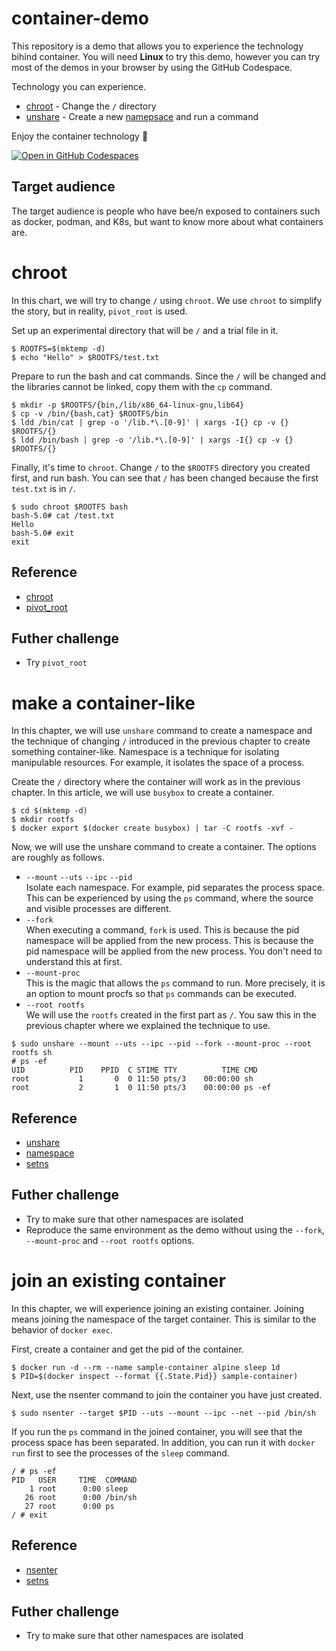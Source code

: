 # container-demo
This repository is a demo that allows you to experience the technology bihind container.
You will need **Linux** to try this demo, however you can try most of the demos in your browser by using the GitHub Codespace.

Technology you can experience.
- [chroot](https://man7.org/linux/man-pages/man1/chroot.1.html) - Change the `/` directory
- [unshare](https://man7.org/linux/man-pages/man1/unshare.1.html) - Create a new [namepsace]((https://man7.org/linux/man-pages/man7/namespaces.7.html)) and run a command

Enjoy the container technology 🥰

[![Open in GitHub Codespaces](https://github.com/codespaces/badge.svg)](https://codespaces.new/utam0k/container-demo)

## Target audience
The target audience is people who have bee/n exposed to containers such as docker, podman, and K8s, but want to know more about what containers are.

# chroot
In this chart, we will try to change `/` using `chroot`.
We use `chroot` to simplify the story, but in reality, `pivot_root` is used.

Set up an experimental directory that will be `/` and a trial file in it.
```
$ ROOTFS=$(mktemp -d)
$ echo "Hello" > $ROOTFS/test.txt
```

Prepare to run the bash and cat commands. Since the `/` will be changed and the libraries cannot be linked, copy them with the `cp` command.
```
$ mkdir -p $ROOTFS/{bin,/lib/x86_64-linux-gnu,lib64}
$ cp -v /bin/{bash,cat} $ROOTFS/bin
$ ldd /bin/cat | grep -o '/lib.*\.[0-9]' | xargs -I{} cp -v {} $ROOTFS/{} 
$ ldd /bin/bash | grep -o '/lib.*\.[0-9]' | xargs -I{} cp -v {} $ROOTFS/{} 
```

Finally, it's time to `chroot`. Change `/` to the `$ROOTFS` directory you created first, and run bash. You can see that `/` has been changed because the first `test.txt` is in `/`.
```
$ sudo chroot $ROOTFS bash
bash-5.0# cat /test.txt
Hello
bash-5.0# exit
exit
```

## Reference
- [chroot](https://man7.org/linux/man-pages/man1/chroot.1.html)
- [pivot_root](https://man7.org/linux/man-pages/man2/pivot_root.2.html)

## Futher challenge
- Try `pivot_root`

# make a container-like
In this chapter, we will use `unshare` command to create a namespace and the technique of changing `/` introduced in the previous chapter to create something container-like.
Namespace is a technique for isolating manipulable resources. For example, it isolates the space of a process.

Create the `/` directory where the container will work as in the previous chapter.
In this article, we will use `busybox` to create a container.
```
$ cd $(mktemp -d)
$ mkdir rootfs
$ docker export $(docker create busybox) | tar -C rootfs -xvf -
```

Now, we will use the unshare command to create a container. The options are roughly as follows.
- `--mount` `--uts` `--ipc` `--pid`   
    Isolate each namespace. For example, pid separates the process space. This can be experienced by using the `ps` command, where the source and visible processes are different.
- `--fork`   
    When executing a command, `fork` is used. This is because the pid namespace will be applied from the new process. This is because the pid namespace will be applied from the new process. You don't need to understand this at first.
- `--mount-proc`  
    This is the magic that allows the `ps` command to run. More precisely, it is an option to mount procfs so that `ps` commands can be executed.
- `--root rootfs`  
    We will use the `rootfs` created in the first part as `/`. You saw this in the previous chapter where we explained the technique to use.

```
$ sudo unshare --mount --uts --ipc --pid --fork --mount-proc --root rootfs sh
# ps -ef
UID          PID    PPID  C STIME TTY          TIME CMD
root           1       0  0 11:50 pts/3    00:00:00 sh
root           2       1  0 11:50 pts/3    00:00:00 ps -ef
```

## Reference
- [unshare](https://man7.org/linux/man-pages/man1/unshare.1.html)
- [namespace](https://man7.org/linux/man-pages/man7/namespaces.7.html)
- [setns](https://man7.org/linux/man-pages/man2/setns.2.html)

## Futher challenge
- Try to make sure that other namespaces are isolated
- Reproduce the same environment as the demo without using the `--fork`, `--mount-proc` and `--root rootfs` options.
 

# join an existing container

In this chapter, we will experience joining an existing container.
Joining means joining the namespace of the target container.
This is similar to the behavior of `docker exec`.

First, create a container and get the pid of the container.
```
$ docker run -d --rm --name sample-container alpine sleep 1d
$ PID=$(docker inspect --format {{.State.Pid}} sample-container)
```

Next, use the nsenter command to join the container you have just created.
```
$ sudo nsenter --target $PID --uts --mount --ipc --net --pid /bin/sh
```

If you run the `ps` command in the joined container, you will see that the process space has been separated. In addition, you can run it with `docker run` first to see the processes of the `sleep` command.

```
/ # ps -ef
PID   USER     TIME  COMMAND
    1 root      0:00 sleep
   26 root      0:00 /bin/sh
   27 root      0:00 ps
/ # exit
```

## Reference
- [nsenter](https://man7.org/linux/man-pages/man1/nsenter.1.html)
- [setns](https://man7.org/linux/man-pages/man2/setns.2.html)

## Futher challenge
- Try to make sure that other namespaces are isolated
